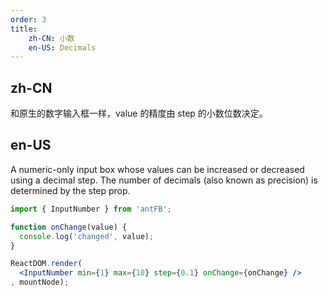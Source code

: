 ```yaml
---
order: 3
title:
    zh-CN: 小数
    en-US: Decimals
---
```


## zh-CN

和原生的数字输入框一样，value 的精度由 step 的小数位数决定。

## en-US

A numeric-only input box whose values can be increased or decreased using a decimal step. The number of decimals (also known as precision) is determined by the step prop.

````jsx
import { InputNumber } from 'antFB';

function onChange(value) {
  console.log('changed', value);
}

ReactDOM.render(
  <InputNumber min={1} max={10} step={0.1} onChange={onChange} />
, mountNode);
````

